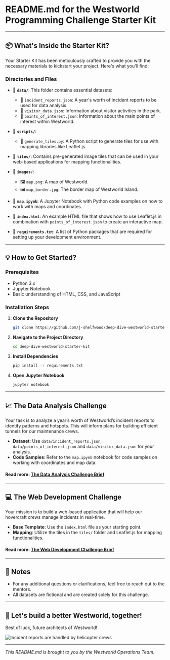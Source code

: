 # README.md for the Westworld Programming Challenge Starter Kit

---

## 📦 What's Inside the Starter Kit?

Your Starter Kit has been meticulously crafted to provide you with the necessary materials to kickstart your project. Here's what you'll find:

### Directories and Files

- 📁 **`data/`**: This folder contains essential datasets:

  - 📄 `incident_reports.json`: A year's worth of incident reports to be used for data analysis.
  - 📄 `visitor_data.json`: Information about visitor activities in the park.
  - 📄 `points_of_interest.json`: Information about the main points of interest within Westworld.

- 📁 **`scripts/`**:

  - 📄 `generate_tiles.py`: A Python script to generate tiles for use with mapping libraries like Leaflet.js.

- 📁 **`tiles/`**: Contains pre-generated image tiles that can be used in your web-based applications for mapping functionalities.

- 📁 **`images/`**:

  - 🖼️ `map.png`: A map of Westworld.
  - 🖼️ `map_border.jpg`: The border map of Westworld Island.

- 📄 **`map.ipynb`**: A Jupyter Notebook with Python code examples on how to work with maps and coordinates.

- 📄 **`index.html`**: An example HTML file that shows how to use Leaflet.js in combination with `points_of_interest.json` to create an interactive map.

- 📄 **`requirements.txt`**: A list of Python packages that are required for setting up your development environment.

---

## 💡 How to Get Started?

### Prerequisites

- Python 3.x
- Jupyter Notebook
- Basic understanding of HTML, CSS, and JavaScript

### Installation Steps

1. **Clone the Repository**

   ```bash
   git clone https://github.com/j-shelfwood/deep-dive-westworld-starter-kit.git
   ```

2. **Navigate to the Project Directory**

   ```bash
   cd deep-dive-westworld-starter-kit
   ```

3. **Install Dependencies**

   ```bash
   pip install -r requirements.txt
   ```

4. **Open Jupyter Notebook**
   ```bash
   jupyter notebook
   ```

---

## 📈 The Data Analysis Challenge

Your task is to analyze a year’s worth of Westworld’s incident reports to identify patterns and hotspots. This will inform plans for building efficient tunnels for our maintenance crews.

- **Dataset**: Use `data/incident_reports.json`, `data/points_of_interest.json` and `data/visitor_data.json` for your analysis.
- **Code Samples**: Refer to the `map.ipynb` notebook for code samples on working with coordinates and map data.

#### Read more: [The Data Analysis Challenge Brief](https://www.notion.so/The-Data-Analysis-Challenge-Brief-6c1dd79387734fe2b31f4e4a9a2b9719?pvs=21)

---

## 💻 The Web Development Challenge

Your mission is to build a web-based application that will help our hovercraft crews manage incidents in real-time.

- **Base Template**: Use the `index.html` file as your starting point.
- **Mapping**: Utilize the tiles in the `tiles/` folder and Leaflet.js for mapping functionalities.

#### Read more: [The Web Development Challenge Brief](https://www.notion.so/The-Web-Development-Challenge-Brief-278827ad5e84424e9bc2f0e74bddd573?pvs=21)

---

## 📝 Notes

- For any additional questions or clarifications, feel free to reach out to the mentors.
- All datasets are fictional and are created solely for this challenge.

---

## 🚀 Let's build a better Westworld, together!

Best of luck, future architects of Westworld!

![Incident reports are handled by helicopter crews](https://prod-files-secure.s3.us-west-2.amazonaws.com/cced9481-0dd5-4ae2-a936-0d6c84f0333d/3ae33252-9be3-480d-ac38-ebb10dd28d3a/delos_helicopter.jpg)

---

_This README.md is brought to you by the Westworld Operations Team._
